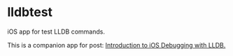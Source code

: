 lldbtest
========

iOS app for test LLDB commands.

This is a companion app for post: [Introduction to iOS Debugging with LLDB.](http://www.fabianguerra.com/ios/introduction-to-ios-debugging-with-lldb/ "Introduction to iOS Debugging with LLDB.")

